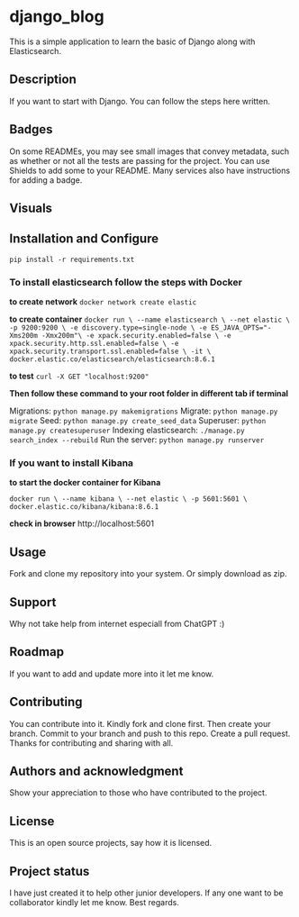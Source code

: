# django_blog

This is a simple application to learn the basic of Django along with Elasticsearch.

## Description
If you want to start with Django. You can follow the steps here written.

## Badges
On some READMEs, you may see small images that convey metadata, such as whether or not all the tests are passing for the project. You can use Shields to add some to your README. Many services also have instructions for adding a badge.

## Visuals


## Installation and Configure
`pip install -r requirements.txt`

### To install elasticsearch follow the steps with Docker
__to create network__
`docker network create elastic`

__to create container__
`docker run \
      --name elasticsearch \
      --net elastic \
      -p 9200:9200 \
      -e discovery.type=single-node \
      -e ES_JAVA_OPTS="-Xms200m -Xmx200m"\
      -e xpack.security.enabled=false \
      -e xpack.security.http.ssl.enabled=false \
      -e xpack.security.transport.ssl.enabled=false \
      -it \
      docker.elastic.co/elasticsearch/elasticsearch:8.6.1`

__to test__
`curl -X GET "localhost:9200"`

__Then follow these command to your root folder in different tab if terminal__

Migrations: `python manage.py makemigrations`
Migrate: `python manage.py migrate`
Seed: `python manage.py create_seed_data`
Superuser: `python manage.py createsuperuser`
Indexing elasticsearch: `./manage.py search_index --rebuild`
Run the server: `python manage.py runserver`

### If you want to install Kibana
__to start the docker container for Kibana__

`docker run \
    --name kibana \
    --net elastic \
    -p 5601:5601 \
    docker.elastic.co/kibana/kibana:8.6.1`

__check in browser__
http://localhost:5601

## Usage
Fork and clone my repository into your system. Or simply download as zip. 

## Support
Why not take help from internet especiall from ChatGPT :)

## Roadmap
If you want to add and update more into it let me know.

## Contributing
You can contribute into it. Kindly fork and clone first. Then create your branch. Commit to your branch and push to this repo. Create a pull request. Thanks for contributing and sharing with all.

## Authors and acknowledgment
Show your appreciation to those who have contributed to the project.

## License
This is an open source projects, say how it is licensed.

## Project status
I have just created it to help other junior developers. If any one want to be collaborator kindly let me know. Best regards.
